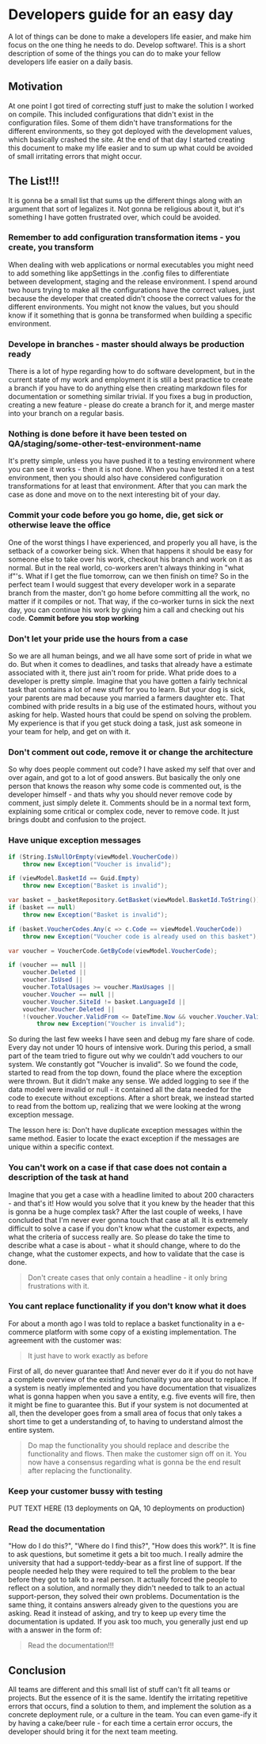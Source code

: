 # Developers guide for an easy day
A lot of things can be done to make a developers life easier, and make him focus on the one thing he needs to do. Develop software!. This is a short description of some of the things you can do to make your fellow developers life easier on a daily basis.

## Motivation
At one point I got tired of correcting stuff just to make the solution I worked on compile. This included configurations that didn't exist in the configuration files. Some of them didn't have transformations for the different environments, so they got deployed with the development values, which basically crashed the site. At the end of that day I started creating this document to make my life easier and to sum up what could be avoided of small irritating errors that might occur.

## The List!!!
It is gonna be a small list that sums up the different things along with an argument that sort of legalizes it. Not gonna be religious about it, but it's something I have gotten frustrated over, which could be avoided.

### Remember to add configuration transformation items - you create, you transform
When dealing with web applications or normal executables you might need to add something like appSettings in the .config files to differentiate between development, staging and the release environment. I spend around two hours trying to make all the configurations have the correct values, just because the developer that created didn't choose the correct values for the different environments.  You might not know the values, but you should know if it something that is gonna be transformed when building a specific environment.

### Develope in branches - master should always be production ready
There is a lot of hype regarding how to do software development, but in the current state of my work and employment it is still a best practice to create a branch if you have to do anything else then creating markdown files for documentation or something similar trivial. If you fixes a bug in production, creating a new feature - please do create a branch for it, and merge master into your branch on a regular basis.

### Nothing is done before it have been tested on QA/staging/some-other-test-environment-name
It's pretty simple, unless you have pushed it to a testing environment where you can see it works - then it is not done. When you have tested it on a test environment, then you should also have considered configuration transformations for at least that environment. After that you can mark the case as done and move on to the next interesting bit of your day.

### Commit your code before you go home, die, get sick or otherwise leave the office
One of the worst things I have experienced, and properly you all have, is the setback of a coworker being sick. When that happens it should be easy for someone else to take over his work, checkout his branch and work on it as normal. But in the real world, co-workers aren't always thinking in "what if"'s. What if I get the flue tomorrow, can we then finish on time? So in the perfect team I would suggest that every developer work in a separate branch from the master, don't go home before committing all the work, no matter if it compiles or not. That way, if the co-worker turns in sick the next day, you can continue his work by giving him a call and checking out his code.
__Commit before you stop working__

### Don't let your pride use the hours from a case
So we are all human beings, and we all have some sort of pride in what we do. But when it comes to deadlines, and tasks that already have a estimate associated with it, there just ain't room for pride. What pride does to a developer is pretty simple. Imagine that you have gotten a fairly technical task that contains a lot of new stuff for you to learn. But your dog is sick, your parents are mad because you married a farmers daughter etc. That combined with pride results in a big use of the estimated hours, without you asking for help. Wasted hours that could be spend on solving the problem. My experience is that if you get stuck doing a task, just ask someone in your team for help, and get on with it. 

### Don't comment out code, remove it or change the architecture
So why does people comment out code? I have asked my self that over and over again, and got to a lot of good answers. But basically the only one person that knows the reason why some code is commented out, is the developer himself - and thats why you should never remove code by comment, just simply delete it. Comments should be in a normal text form, explaining some critical or complex code, never to remove code. It just brings doubt and confusion to the project.

### Have unique exception messages
```csharp
if (String.IsNullOrEmpty(viewModel.VoucherCode))
    throw new Exception("Voucher is invalid");

if (viewModel.BasketId == Guid.Empty)
    throw new Exception("Basket is invalid");

var basket = _basketRepository.GetBasket(viewModel.BasketId.ToString());
if (basket == null)
    throw new Exception("Basket is invalid");

if (basket.VoucherCodes.Any(c => c.Code == viewModel.VoucherCode))
    throw new Exception("Voucher code is already used on this basket");

var voucher = VoucherCode.GetByCode(viewModel.VoucherCode);

if (voucher == null ||
    voucher.Deleted ||
    voucher.IsUsed ||
    voucher.TotalUsages >= voucher.MaxUsages ||
    voucher.Voucher == null ||
    voucher.Voucher.SiteId != basket.LanguageId ||
    voucher.Voucher.Deleted ||
    !(voucher.Voucher.ValidFrom <= DateTime.Now && voucher.Voucher.ValidTo > DateTime.Now))
        throw new Exception("Voucher is invalid");
```

So during the last few weeks I have seen and debug my fare share of code. Every day not under 10 hours of intensive work. During this period, a small part of the team tried to figure out why we couldn't add vouchers to our system. We constantly got "Voucher is invalid". So we found the code, started to read from the top down, found the place where the exception were thrown. But it didn't make any sense. We added logging to see if the data model were invalid or null - it contained all the data needed for the code to execute without exceptions. After a short break, we instead started to read from the bottom up, realizing that we were looking at the wrong exception message. 

The lesson here is: Don't have duplicate exception messages within the same method. Easier to locate the exact exception if the messages are unique within a specific context.

### You can't work on a case if that case does not contain a description of the task at hand
Imagine that you get a case with a headline limited to about 200 characters - and that's it! How would you solve that it you knew by the header that this is gonna be a huge complex task? After the last couple of weeks, I have concluded that I'm never ever gonna touch that case at all. It is extremely difficult to solve a case if you don't know what the customer expects, and what the criteria of success really are. So please do take the time to describe what a case is about - what it should change, where to do the change, what the customer expects, and how to validate that the case is done.

> Don't create cases that only contain a headline - it only bring frustrations with it.

### You cant replace functionality if you don't know what it does
For about a month ago I was told to replace a basket functionality in a e-commerce platform with some copy of a existing implementation. The agreement with the customer was:

> It just have to work exactly as before

First of all, do never guarantee that! And never ever do it if you do not have a complete overview of the existing functionality you are about to replace. If a system is neatly implemented and you have documentation that visualizes what is gonna happen when you save a entity, e.g. five events will fire, then it might be fine to guarantee this. But if your system is not documented at all, then the developer goes from a small area of focus that only takes a short time to get a understanding of, to having to understand almost the entire system.

> Do map the functionality you should replace and describe the functionality and flows. Then make the customer sign off on it. You now have a consensus regarding what is gonna be the end result after replacing the functionality.

### Keep your customer bussy with testing
PUT TEXT HERE (13 deployments on QA, 10 deployments on production)

### Read the documentation
"How do I do this?", "Where do I find this?", "How does this work?". It is fine to ask questions, but sometime it gets a bit too much. I really admire the university that had a support-teddy-bear as a first line of support. If the people needed help they were required to tell the problem to the bear before they got to talk to a real person. It actually forced the people to reflect on a solution, and normally they didn't needed to talk to an actual support-person, they solved their own problems. Documentation is the same thing, it contains answers already given to the questions you are asking. Read it instead of asking, and try to keep up every time the documentation is updated. If you ask too much, you generally just end up with a answer in the form of:

> Read the documentation!!!

## Conclusion
All teams are different and this small list of stuff can't fit all teams or projects. But the essence of it is the same. Identify the irritating repetitive errors that occurs, find a solution to them, and implement the solution as a concrete deployment rule, or a culture in the team. You can even game-ify it by having a cake/beer rule - for each time a certain error occurs, the developer should bring it for the next team meeting.
